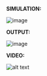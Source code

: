 **SIMULATION:**

![image](https://user-images.githubusercontent.com/94242252/144361870-91501837-31ca-4a36-a9c9-8348dd99a0c7.png)

**OUTPUT:**

![image](https://user-images.githubusercontent.com/94242252/144366392-8d6d1bcf-39f7-4071-be61-fd3d8bb955c5.png)

**VIDEO:**

![alt text](https://github.com/Adwaith1999/M2-Embedded_Density-Based-Traffic-Signal-System/blob/main/6_ImagesAndVideos/Output_Video.gif)


